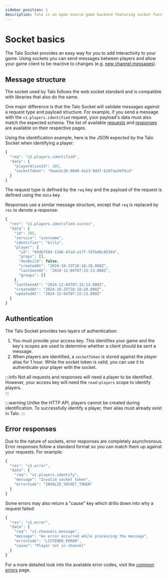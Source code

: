 ```yaml
---
sidebar_position: 1
description: Talo is an open source game backend featuring socket functionality for adding interactivity to your game.
---
```


# Socket basics

The Talo Socket provides an easy way for you to add interactivity to your game. Using sockets you can send messages between players and allow your game client to be reactive to changes (e.g. [new channel messages](https://trytalo.com/channels)).

## Message structure

The socket used by Talo follows the web socket standard and is compatible with libraries that also do the same.

One major difference is that the Talo Socket will validate messages against a request type and payload structure. For example, if you send a message with the `v1.players.identified` request, your payload's data must also match the expected schema. The list of available [requests](./requests.md) and [responses](./responses.md) are available on their respective pages.

Using the identification example, here is the JSON expected by the Talo Socket when identifying a player:
```javascript
{
  "req": "v1.players.identified",
  "data": {
    "playerAliasId": 105,
    "socketToken": "9aae3c26-98d0-4a13-9dd7-b187aa36f6cd"
  }
}
```

The request type is defined by the `req` key and the payload of the request is defined using the `data` key.

Responses use a similar message structure, except that `req` is replaced by `res` to denote a response:
```javascript
{
  "res": "v1.players.identified.succes",
  "data": {
    "id": 105,
    "service": "username",
    "identifier": "billy",
    "player": {
      "id": "85d67584-1346-4fad-a17f-fd7bd6c85364",
      "props": [],
      "devBuild": false,
      "createdAt": "2024-10-25T18:18:28.000Z",
      "lastSeenAt": "2024-12-04T07:15:13.000Z",
      "groups": []
    },
    "lastSeenAt": "2024-12-04T07:15:13.000Z",
    "createdAt": "2024-10-25T18:18:28.000Z",
    "updatedAt": "2024-12-04T07:15:13.000Z"
  }
}
```

## Authentication

The Talo Socket provides two layers of authentication:
1. You must provide your access key. This identifies your game and the key's scopes are used to determine whether a client should be sent a message.
2. When players are identified, a `socketToken` is stored against the player alias for 1 hour. While the socket token is valid, you can use it to authenticate your player with the socket.

:::info
Not all requests and responses will need a player to be identified. However, your access key will need the `read:players` scope to identify players.  
:::

:::warning
Unlike the HTTP API, players cannot be created during identification. To successfully identify a player, their alias must already exist in Talo.
:::

## Error responses

Due to the nature of sockets, error responses are completely asynchronous. Error responses follow a standard format so you can match them up against your requests. For example:
```javascript
{
  "res": "v1.error",
  "data": {
    "req": "v1.players.identify",
    "message": "Invalid socket token",
    "errorCode": "INVALID_SOCKET_TOKEN"
  }
}
```

Some errors may also return a "cause" key which drills down into why a request failed:
```javascript
{
  "res": "v1.error",
  "data": {
    "req": "v1.channels.message",
    "message": "An error occurred while processing the message",
    "errorCode": "LISTENER_ERROR",
    "cause": "Player not in channel"
  }
}
```

For a more detailed look into the available error codes, visit the [common errors](./common-errors.md) page.

